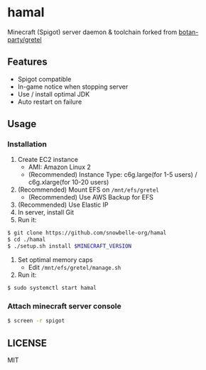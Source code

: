 # hamal

Minecraft (Spigot) server daemon &amp; toolchain forked from [botan-party/gretel](https://github.com/botan-party/gretel)

## Features

- Spigot compatible
- In-game notice when stopping server
- Use / install optimal JDK
- Auto restart on failure

## Usage

### Installation

1. Create EC2 instance
    - AMI: Amazon Linux 2
    - (Recommended) Instance Type: c6g.large(for 1-5 users) / c6g.xlarge(for 10-20 users)
1. (Recommended) Mount EFS on `/mnt/efs/gretel`
    - (Recommended) Use AWS Backup for EFS
1. (Recommended) Use Elastic IP
1. In server, install Git
1. Run it:

```bash
$ git clone https://github.com/snowbelle-org/hamal
$ cd ./hamal
$ ./setup.sh install $MINECRAFT_VERSION
```

1. Set optimal memory caps
    - Edit `/mnt/efs/gretel/manage.sh`
1. Run it:

```bash
$ sudo systemctl start hamal
```

### Attach minecraft server console

```bash
$ screen -r spigot
```

## LICENSE

MIT

